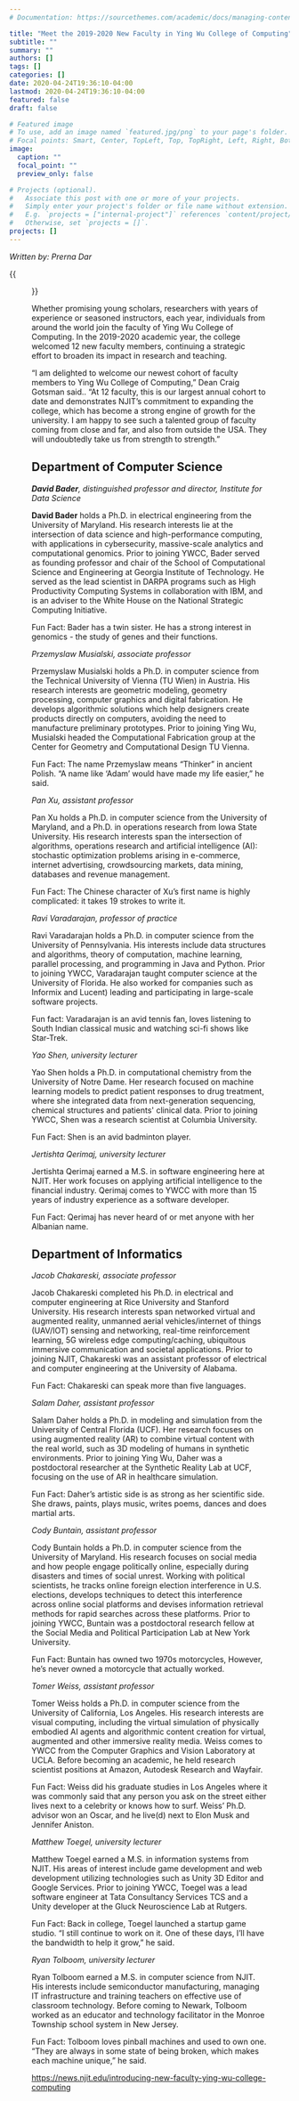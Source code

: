 ```yaml
---
# Documentation: https://sourcethemes.com/academic/docs/managing-content/

title: "Meet the 2019-2020 New Faculty in Ying Wu College of Computing"
subtitle: ""
summary: ""
authors: []
tags: []
categories: []
date: 2020-04-24T19:36:10-04:00
lastmod: 2020-04-24T19:36:10-04:00
featured: false
draft: false

# Featured image
# To use, add an image named `featured.jpg/png` to your page's folder.
# Focal points: Smart, Center, TopLeft, Top, TopRight, Left, Right, BottomLeft, Bottom, BottomRight.
image:
  caption: ""
  focal_point: ""
  preview_only: false

# Projects (optional).
#   Associate this post with one or more of your projects.
#   Simply enter your project's folder or file name without extension.
#   E.g. `projects = ["internal-project"]` references `content/project/deep-learning/index.md`.
#   Otherwise, set `projects = []`.
projects: []
---
```


*Written by: Prerna Dar*

{{<figure src="Faculty collage_Evan 4.22.20_2.jpg" caption="Top row: Jacob Chakareski, Matthew Toegel, Ryan Tolboom, Salam Daher, Tomer Weiss, Cody Buntain. Bottom row: David Bader, Jertishta Qerimaj, Pan Xu, Ravi Varadarajan, Przemyslaw Musialski, Yao Shen.">}}

Whether promising young scholars, researchers with years of experience or seasoned instructors, each year, individuals from around the world join the faculty of Ying Wu College of Computing. In the 2019-2020 academic year, the college welcomed 12 new faculty members, continuing a strategic effort to broaden its impact in research and teaching.

“I am delighted to welcome our newest cohort of faculty members to Ying Wu College of Computing,” Dean Craig Gotsman said.. “At 12 faculty, this is our largest annual cohort to date and demonstrates NJIT’s commitment to expanding the college, which has become a strong engine of growth for the university. I am happy to see such a talented group of faculty coming from close and far, and also from outside the USA. They will undoubtedly take us from strength to strength.” 

## Department of Computer Science ##

***David Bader**, distinguished professor and director, Institute for Data Science*

**David Bader** holds a Ph.D. in electrical engineering from the University of Maryland. His research interests lie at the intersection of data science and high-performance computing, with applications in cybersecurity, massive-scale analytics and computational genomics. Prior to joining YWCC, Bader served as founding professor and chair of the School of Computational Science and Engineering at Georgia Institute of Technology. He served as the lead scientist in DARPA programs such as High Productivity Computing Systems in collaboration with IBM, and is an adviser to the White House on the National Strategic Computing Initiative.

Fun Fact: Bader has a twin sister. He has a strong interest in genomics - the study of genes and their functions.

*Przemyslaw Musialski, associate professor*

Przemyslaw Musialski holds a Ph.D. in computer science from the Technical University of Vienna (TU Wien) in Austria. His research interests are geometric modeling, geometry processing, computer graphics and digital fabrication. He develops algorithmic solutions which help designers create products directly on computers, avoiding the need to manufacture preliminary prototypes. Prior to joining Ying Wu, Musialski headed the Computational Fabrication group at the Center for Geometry and Computational Design TU Vienna.

Fun Fact: The name Przemyslaw means “Thinker” in ancient Polish. “A name like ‘Adam’ would have made my life easier,” he said.

*Pan Xu, assistant professor*

Pan Xu holds a Ph.D. in computer science from the University of Maryland, and a Ph.D. in operations research from Iowa State University. His research interests span the intersection of algorithms, operations research and artificial intelligence (AI): stochastic optimization problems arising in e-commerce, internet advertising, crowdsourcing markets, data mining, databases and revenue management.

Fun Fact: The Chinese character of Xu’s first name is highly complicated: it takes 19 strokes to write it.

*Ravi Varadarajan, professor of practice*

Ravi Varadarajan holds a Ph.D. in computer science from the University of Pennsylvania. His interests include data structures and algorithms, theory of computation, machine learning, parallel processing, and programming in Java and Python. Prior to joining YWCC, Varadarajan taught computer science at the University of Florida. He also worked for companies such as Informix and Lucent) leading and participating in large-scale software projects.

Fun fact: Varadarajan is an avid tennis fan, loves listening to South Indian classical music and watching sci-fi shows like Star-Trek.

*Yao Shen, university lecturer*

Yao Shen holds a Ph.D. in computational chemistry from the University of Notre Dame. Her research focused on machine learning models to predict patient responses to drug treatment, where she integrated data from next-generation sequencing, chemical structures and patients' clinical data. Prior to joining YWCC, Shen was a research scientist at Columbia University.

Fun Fact: Shen is an avid badminton player.

*Jertishta Qerimaj, university lecturer*

Jertishta Qerimaj earned a M.S. in software engineering here at NJIT. Her work focuses on applying artificial intelligence to the financial industry. Qerimaj comes to YWCC with more than 15 years of industry experience as a software developer.

Fun Fact: Qerimaj has never heard of or met anyone with her Albanian name. 

## Department of Informatics ##

*Jacob Chakareski, associate professor*

Jacob Chakareski completed his Ph.D. in electrical and computer engineering at Rice University and Stanford University. His research interests span networked virtual and augmented reality, unmanned aerial vehicles/internet of things (UAV/IOT) sensing and networking, real-time reinforcement learning, 5G wireless edge computing/caching, ubiquitous immersive communication and societal applications. Prior to joining NJIT, Chakareski was an assistant professor of electrical and computer engineering at the University of Alabama.

Fun Fact: Chakareski can speak more than five languages.

*Salam Daher, assistant professor*

Salam Daher holds a Ph.D. in modeling and simulation from the University of Central Florida (UCF). Her research focuses on using augmented reality (AR) to combine virtual content with the real world, such as 3D modeling of humans in synthetic environments. Prior to joining Ying Wu, Daher was a postdoctoral researcher at the Synthetic Reality Lab at UCF, focusing on the use of AR in healthcare simulation.

Fun Fact: Daher’s artistic side is as strong as her scientific side. She draws, paints, plays music, writes poems, dances and does martial arts. 

*Cody Buntain, assistant professor*

Cody Buntain holds a Ph.D. in computer science from the University of Maryland. His research focuses on social media and how people engage politically online, especially during disasters and times of social unrest. Working with political scientists, he tracks online foreign election interference in U.S. elections, develops techniques to detect this interference across online social platforms and devises information retrieval methods for rapid searches across these platforms. Prior to joining YWCC, Buntain was a postdoctoral research fellow at the Social Media and Political Participation Lab at New York University.

Fun Fact: Buntain has owned two 1970s motorcycles, However, he’s never owned a motorcycle that actually worked.

*Tomer Weiss, assistant professor*

Tomer Weiss holds a Ph.D. in computer science from the University of California, Los Angeles. His research interests are visual computing, including the virtual simulation of physically embodied AI agents and algorithmic content creation for virtual, augmented and other immersive reality media. Weiss comes to YWCC from the Computer Graphics and Vision Laboratory at UCLA. Before becoming an academic, he held research scientist positions at Amazon, Autodesk Research and Wayfair.

Fun Fact: Weiss did his graduate studies in Los Angeles where it was commonly said that any person you ask on the street either lives next to a celebrity or knows how to surf. Weiss’ Ph.D. advisor won an Oscar, and he live(d) next to Elon Musk and Jennifer Aniston. 

*Matthew Toegel, university lecturer*

Matthew Toegel earned a M.S. in information systems from NJIT. His areas of interest include game development and web development utilizing technologies such as Unity 3D Editor and Google Services. Prior to joining YWCC, Toegel was a lead software engineer at Tata Consultancy Services TCS and a Unity developer at the Gluck Neuroscience Lab at Rutgers.

Fun Fact: Back in college, Toegel launched a startup game studio. “I still continue to work on it. One of these days, I’ll have the bandwidth to help it grow,” he said.

*Ryan Tolboom, university lecturer*

Ryan Tolboom earned a M.S. in computer science from NJIT. His interests include semiconductor manufacturing, managing IT infrastructure and training teachers on effective use of classroom technology. Before coming to Newark, Tolboom worked as an educator and technology facilitator in the Monroe Township school system in New Jersey.

Fun Fact: Tolboom loves pinball machines and used to own one. “They are always in some state of being broken, which makes each machine unique,” he said.

https://news.njit.edu/introducing-new-faculty-ying-wu-college-computing